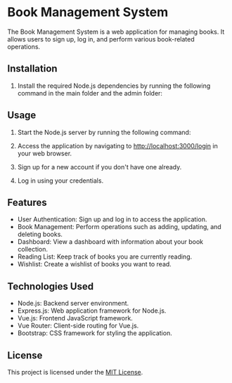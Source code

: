 # Book Management System

The Book Management System is a web application for managing books. It allows users to sign up, log in, and perform various book-related operations.

## Installation

1. Install the required Node.js dependencies by running the following command in the main folder and the admin folder:
   

## Usage

1. Start the Node.js server by running the following command:


2. Access the application by navigating to [http://localhost:3000/login](http://localhost:3000/login) in your web browser.

3. Sign up for a new account if you don't have one already.

4. Log in using your credentials.

## Features

- User Authentication: Sign up and log in to access the application.
- Book Management: Perform operations such as adding, updating, and deleting books.
- Dashboard: View a dashboard with information about your book collection.
- Reading List: Keep track of books you are currently reading.
- Wishlist: Create a wishlist of books you want to read.

## Technologies Used

- Node.js: Backend server environment.
- Express.js: Web application framework for Node.js.
- Vue.js: Frontend JavaScript framework.
- Vue Router: Client-side routing for Vue.js.
- Bootstrap: CSS framework for styling the application.

## License

This project is licensed under the [MIT License](LICENSE).
